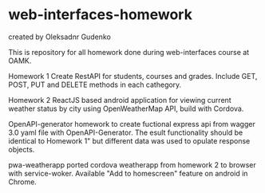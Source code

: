 # web-interfaces-homework
created by Oleksadnr Gudenko

This is repository for all homework done during web-interfaces course at OAMK.


Homework 1
Create RestAPI for students, courses and grades. Include GET, POST, PUT and DELETE methods in each cathegory. 

Homework 2
ReactJS based android application for viewing current weather status by city using OpenWeatherMap API, build with Cordova.


OpenAPI-generator
homework to create fuctional express api from wagger 3.0 yaml file with OpenAPI-Generator. The esult functionality should be identical to Homework 1" but different data was used to opulate response objects.


pwa-weatherapp
ported cordova weatherapp from homework 2 to browser with service-woker. Available "Add to homescreen" feature on android in Chrome.